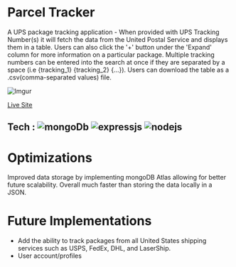 # Parcel Tracker
A UPS package tracking application - When provided with UPS Tracking Number(s) it will fetch the data from the United Postal Service and displays them in a table. Users can also click the '+' button under the 'Expand' column for more information on a particular package. Multiple tracking numbers can be entered into the search at once if they are separated by a space (i.e {tracking_1} {tracking_2} {...}). Users can download the table as a .csv(comma-separated values) file.

![Imgur](https://imgur.com/c8GX7RT.gif)

<a href='https://parcel-tracker.up.railway.app/'>Live Site</a>

## Tech : ![mongoDb](https://img.shields.io/static/v1?label=|&message=mongoDB&style=plastic&logo=mongodb) ![expressjs](https://img.shields.io/static/v1?label=|&message=express.js&style=plastic&logo=express) ![nodejs](https://img.shields.io/static/v1?label=|&message=nodejs&style=plastic&logo=nodedotjs)

# Optimizations
Improved data storage by implementing mongoDB Atlas allowing for better future scalability. Overall much faster than storing the data locally in a JSON.

# Future Implementations
- Add the ability to track packages from all United States shipping services such as USPS, FedEx, DHL, and LaserShip.
- User account/profiles